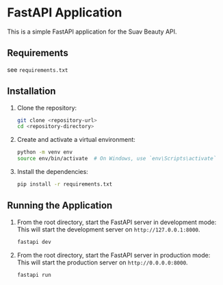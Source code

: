 # FastAPI Application
This is a simple FastAPI application for the Suav Beauty API.

## Requirements
see `requirements.txt`

## Installation

1. Clone the repository:
    ```bash
    git clone <repository-url>
    cd <repository-directory>
    ```

2. Create and activate a virtual environment:
    ```bash
    python -m venv env
    source env/bin/activate  # On Windows, use `env\Scripts\activate`
    ```

3. Install the dependencies:
    ```bash
    pip install -r requirements.txt
    ```

## Running the Application

1. From the root directory, start the FastAPI server in development mode:
   This will start the development server on `http://127.0.0.1:8000`.
    ```bash
    fastapi dev
    ```

2. From the root directory, start the FastAPI server in production mode:
   This will start the production server on `http://0.0.0.0:8000`.

   ```bash
   fastapi run
   ```
